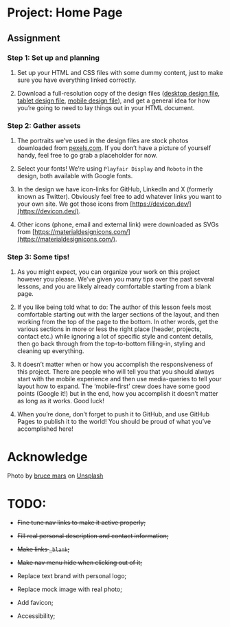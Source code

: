 # Project: Home Page

## Assignment

### Step 1: Set up and planning

1. Set up your HTML and CSS files with some dummy content, just to make sure you have everything linked correctly.

2. Download a full-resolution copy of the design files ([desktop design file](https://cdn.statically.io/gh/TheOdinProject/curriculum/fd6d4d2e2abbac4a3bd183bba6b6eaf1548a1458/advanced_html_css/responsive_design/project_personal_portfolio/imgs/portfolio.png), [tablet design file](https://cdn.statically.io/gh/TheOdinProject/curriculum/1c8b5c739efd263e8cc48703988b18d6e3afe034/advanced_html_css/responsive-design/project_personal_portfolio/imgs/portfolio%20tablet.png), [mobile design file](https://cdn.statically.io/gh/TheOdinProject/curriculum/1c8b5c739efd263e8cc48703988b18d6e3afe034/advanced_html_css/responsive-design/project_personal_portfolio/imgs/portfolio%20mobile.png)), and get a general idea for how you’re going to need to lay things out in your HTML document.

### Step 2: Gather assets

1. The portraits we’ve used in the design files are stock photos downloaded from [pexels.com](https://www.pexels.com/). If you don’t have a picture of yourself handy, feel free to go grab a placeholder for now.

2. Select your fonts! We’re using `Playfair Display` and `Roboto` in the design, both available with Google fonts.

3. In the design we have icon-links for GitHub, LinkedIn and X (formerly known as Twitter). Obviously feel free to add whatever links you want to your own site. We got those icons from [https://devicon.dev/](https://devicon.dev/).

4. Other icons (phone, email and external link) were downloaded as SVGs from [https://materialdesignicons.com/](https://materialdesignicons.com/).

### Step 3: Some tips!

1. As you might expect, you can organize your work on this project however you please. We’ve given you many tips over the past several lessons, and you are likely already comfortable starting from a blank page.

2. If you like being told what to do: The author of this lesson feels most comfortable starting out with the larger sections of the layout, and then working from the top of the page to the bottom. In other words, get the various sections in more or less the right place (header, projects, contact etc.) while ignoring a lot of specific style and content details, then go back through from the top-to-bottom filling-in, styling and cleaning up everything.

3. It doesn’t matter when or how you accomplish the responsiveness of this project. There are people who will tell you that you should always start with the mobile experience and then use media-queries to tell your layout how to expand. The ‘mobile-first’ crew does have some good points (Google it!) but in the end, how you accomplish it doesn’t matter as long as it works. Good luck!

4. When you’re done, don’t forget to push it to GitHub, and use GitHub Pages to publish it to the world! You should be proud of what you’ve accomplished here!

# Acknowledge

Photo by <a href="https://unsplash.com/@brucemars?utm_content=creditCopyText&utm_medium=referral&utm_source=unsplash">bruce mars</a> on <a href="https://unsplash.com/photos/man-holding-his-chin-facing-laptop-computer-xj8qrWvuOEs?utm_content=creditCopyText&utm_medium=referral&utm_source=unsplash">Unsplash</a>

# TODO:

- <span style="text-decoration: line-through">Fine tune nav links to make it active properly;</span>

- <span style="text-decoration: line-through">Fill real personal description and contact information;</span>

- <span style="text-decoration: line-through">Make links `_blank`;</span>

- <span style="text-decoration: line-through">Make nav menu hide when clicking out of it;</span>

- Replace text brand with personal logo;

- Replace mock image with real photo;

- Add favicon;

- Accessibility;
